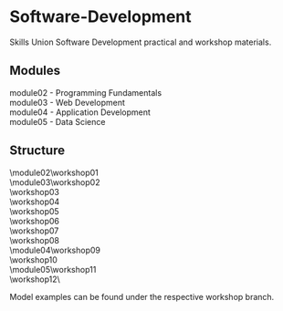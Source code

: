 # Software-Development
Skills Union Software Development practical and workshop materials.

## Modules
module02 - Programming Fundamentals  
module03 - Web Development  
module04 - Application Development  
module05 - Data Science  

## Structure
\module02\workshop01\
\module03\workshop02\
         \workshop03\
         \workshop04\
         \workshop05\
         \workshop06\
         \workshop07\
         \workshop08\
\module04\workshop09\
         \workshop10\
\module05\workshop11\
         \workshop12\

Model examples can be found under the respective workshop branch.
